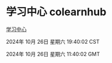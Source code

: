 # 学习中心 colearnhub
[学习中心](http://219.139.197.74:56308/colearnhub/)

2024年 10月 26日 星期六 19:40:02 CST

2024年 10月 26日 星期六 11:40:02 GMT

